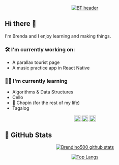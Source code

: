 <div align="center">

[![BT header](https://i.ibb.co/s6YSK1f/Minimalist-Home-Brew-Email-Header.png 'header')](https://brendaty.com)

</div>

## Hi there 👋

I'm Brenda and I enjoy learning and making things.

### 🛠 I'm currently working on:

- A parallax tourist page
- A music practice app in React Native

### 👩‍💻 I'm currently learning

- Algorithms & Data Structures
- Cello
- 🎹 Chopin (for the rest of my life)
- Tagalog

<div align="center">
<a href="https://www.linkedin.com/in/brendaty/" target="_blank">
  <img align="center" src="https://i.ibb.co/pnQL8p3/linkedin-logo.png" alt="linkedin-logo" border="0" width="20">
</a> 
<a href="https://twitter.com/brendino500" target="_blank">
  <img align="center" src="https://i.ibb.co/sVPWYZm/twitter.png" alt="twitter" border="0" width="20">
</a>
<a href="https://www.instagram.com/brendino500/" target="_blank">
  <img align="center" src="https://i.ibb.co/JcB2Xzy/instagram.png" alt="instagram" border="0" width="20">
</a></div>

## 💾 GitHub Stats

<div align="center">

[![Brendino500 github stats](https://github-readme-stats.vercel.app/api?username=brendino500&hide=issues,prs&show_icons=true&theme=nord)](https://github.com/anuraghazra/github-readme-stats)

[![Top Langs](https://github-readme-stats.vercel.app/api/top-langs/?username=brendino500&layout=compact&theme=nord)](https://github.com/anuraghazra/github-readme-stats)

</div>
